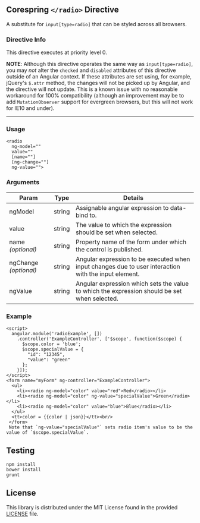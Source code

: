 ## Corespring `</radio>` Directive

A substitute for `input[type=radio]` that can be styled across all browsers.

### Directive Info

This directive executes at priority level 0.

**NOTE**: Although this directive operates the same way as `input[type=radio]`, you may *not* alter the `checked` and `disabled` attributes of this directive outside of an Angular context. If these attributes are set using, for example, jQuery's `$.attr` method, the changes will not be picked up by Angular, and the directive will not update. This is a known issue with no reasonable workaround for 100% compatibility (although an improvement may be to add `MutationObserver` support for evergreen browsers, but this will not work for IE10 and under).

---

### Usage

    <radio
      ng-model=""
      value=""
      [name=""]
      [ng-change=""]
      ng-value="">


### Arguments

| Param                 | Type   | Details
|-----------------------|--------|--------
| ngModel               | string | Assignable angular expression to data-bind to.
| value                 | string | The value to which the expression should be set when selected.
| name *(optional)*     | string | Property name of the form under which the control is published.
| ngChange *(optional)* | string | Angular expression to be executed when input changes due to user interaction with the input element.
| ngValue               | string | Angular expression which sets the value to which the expression should be set when selected.


### Example

    <script>
      angular.module('radioExample', [])
        .controller('ExampleController', ['$scope', function($scope) {
          $scope.color = 'blue';
          $scope.specialValue = {
            "id": "12345",
            "value": "green"
          };
        }]);
    </script>
    <form name="myForm" ng-controller="ExampleController">
      <ul>
        <li><radio ng-model="color" value="red">Red</radio></li>
        <li><radio ng-model="color" ng-value="specialValue">Green</radio></li>
        <li><radio ng-model="color" value="blue">Blue</radio></li>
      </ul>
      <tt>color = {{color | json}}</tt><br/>
     </form>
     Note that `ng-value="specialValue"` sets radio item's value to be the value of `$scope.specialValue`.

     
## Testing

    npm install
    bower install
    grunt
    
    
## License

This library is distributed under the MIT License found in the provided [LICENSE](/LICENSE) file.
